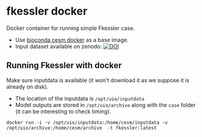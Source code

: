 # fkessler docker

Docker container for running simple Fkessler case.


- Use [bioconda cesm docker](https://bioconda.github.io/recipes/cesm/README.html) as a base image.
- Input dataset available on zenodo: [![DOI](https://zenodo.org/badge/DOI/10.5281/zenodo.3526193.svg)](https://doi.org/10.5281/zenodo.3526193)

## Running Fkessler with docker

Make sure inputdata is available (it won't download it as we suppose it is already on disk). 
- The location of the inputdata is `/opt/uio/inputdata` 
- Model outputs are stored in `/opt/uio/archive` along with the `case` folder (it can be interesting to check timing).

```
docker run -i -v /opt/uio/inputdata:/home/cesm/inputdata -v /opt/uio/archive:/home/cesm/archive  -t fkessler:latest
```
